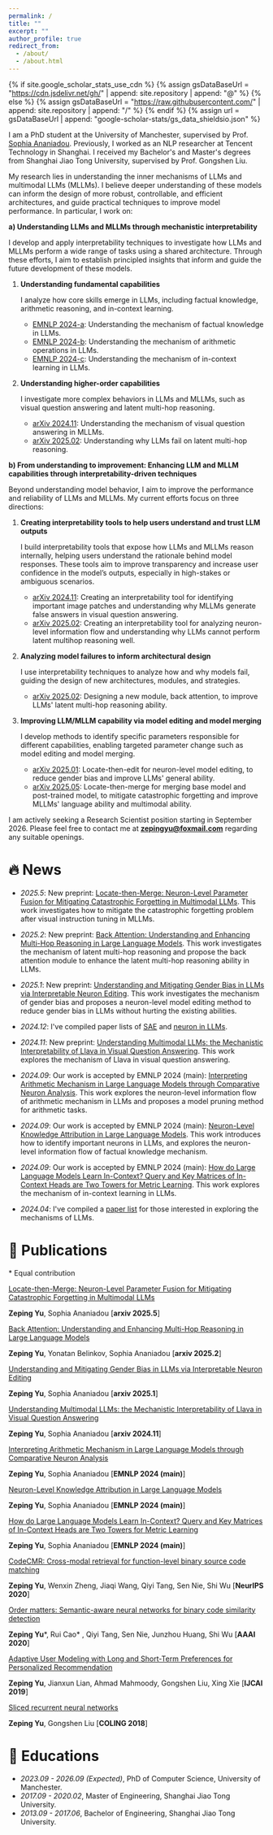 ```yaml
---
permalink: /
title: ""
excerpt: ""
author_profile: true
redirect_from: 
  - /about/
  - /about.html
---
```


{% if site.google_scholar_stats_use_cdn %}
{% assign gsDataBaseUrl = "https://cdn.jsdelivr.net/gh/" | append: site.repository | append: "@" %}
{% else %}
{% assign gsDataBaseUrl = "https://raw.githubusercontent.com/" | append: site.repository | append: "/" %}
{% endif %}
{% assign url = gsDataBaseUrl | append: "google-scholar-stats/gs_data_shieldsio.json" %}

<span class='anchor' id='about-me'></span>

I am a PhD student at the University of Manchester, supervised by Prof. [Sophia Ananiadou](https://research.manchester.ac.uk/en/persons/sophia.ananiadou). Previously, I worked as an NLP researcher at Tencent Technology in Shanghai. I received my Bachelor's and Master's degrees from Shanghai Jiao Tong University, supervised by Prof. Gongshen Liu.

My research lies in understanding the inner mechanisms of LLMs and multimodal LLMs (MLLMs). I believe deeper understanding of these models can inform the design of more robust, controllable, and efficient architectures, and guide practical techniques to improve model performance. In particular, I work on:

**a) Understanding LLMs and MLLMs through mechanistic interpretability** 

I develop and apply interpretability techniques to investigate how LLMs and MLLMs perform a wide range of tasks using a shared architecture. Through these efforts, I aim to establish principled insights that inform and guide the future development of these models.

1. **Understanding fundamental capabilities**
   
   I analyze how core skills emerge in LLMs, including factual knowledge, arithmetic reasoning, and in-context learning.

   - [EMNLP 2024-a](https://aclanthology.org/2024.emnlp-main.191.pdf): Understanding the mechanism of factual knowledge in LLMs.
   - [EMNLP 2024-b](https://aclanthology.org/2024.emnlp-main.193.pdf): Understanding the mechanism of arithmetic operations in LLMs.
   - [EMNLP 2024-c](https://aclanthology.org/2024.emnlp-main.192.pdf): Understanding the mechanism of in-context learning in LLMs.

2. **Understanding higher-order capabilities**
   
   I investigate more complex behaviors in LLMs and MLLMs, such as visual question answering and latent multi-hop reasoning.

   - [arXiv 2024.11](https://arxiv.org/pdf/2411.10950): Understanding the mechanism of visual question answering in MLLMs.
   - [arXiv 2025.02](https://arxiv.org/pdf/2502.10835): Understanding why LLMs fail on latent multi-hop reasoning.

**b) From understanding to improvement: Enhancing LLM and MLLM capabilities through interpretability-driven techniques** 

Beyond understanding model behavior, I aim to improve the performance and reliability of LLMs and MLLMs. My current efforts focus on three directions:

1. **Creating interpretability tools to help users understand and trust LLM outputs**

   I build interpretability tools that expose how LLMs and MLLMs reason internally, helping users understand the rationale behind model responses. These tools aim to improve transparency and increase user confidence in the model’s outputs, especially in high-stakes or ambiguous scenarios.

   - [arXiv 2024.11](https://arxiv.org/pdf/2411.10950): Creating an interpretability tool for identifying important image patches and understanding why MLLMs generate false answers in visual question answering.
   - [arXiv 2025.02](https://arxiv.org/pdf/2502.10835): Creating an interpretability tool for analyzing neuron-level information flow and understanding why LLMs cannot perform latent multihop reasoning well.

2. **Analyzing model failures to inform architectural design**

   I use interpretability techniques to analyze how and why models fail, guiding the design of new architectures, modules, and strategies.

   - [arXiv 2025.02](https://arxiv.org/pdf/2502.10835): Designing a new module, back attention, to improve LLMs' latent multi-hop reasoning ability.
     
3. **Improving LLM/MLLM capability via model editing and model merging**

   I develop methods to identify specific parameters responsible for different capabilities, enabling targeted parameter change such as model editing and model merging.

   - [arXiv 2025.01](https://arxiv.org/pdf/2501.14457): Locate-then-edit for neuron-level model editing, to reduce gender bias and improve LLMs' general ability.
   - [arXiv 2025.05](https://arxiv.org/pdf/2505.16703): Locate-then-merge for merging base model and post-trained model, to mitigate catastrophic forgetting and improve MLLMs' language ability and multimodal ability.

I am actively seeking a Research Scientist position starting in September 2026. Please feel free to contact me at **zepingyu@foxmail.com** regarding any suitable openings.

# 🔥 News

- *2025.5*: New preprint: [Locate-then-Merge: Neuron-Level Parameter Fusion for Mitigating Catastrophic Forgetting in Multimodal LLMs](https://arxiv.org/pdf/2505.16703). This work investigates how to mitigate the catastrophic forgetting problem after visual instruction tuning in MLLMs.

- *2025.2*: New preprint: [Back Attention: Understanding and Enhancing Multi-Hop Reasoning in Large Language Models](https://arxiv.org/pdf/2502.10835). This work investigates the mechanism of latent multi-hop reasoning and propose the back attention module to enhance the latent multi-hop reasoning ability in LLMs. 

- *2025.1*: New preprint: [Understanding and Mitigating Gender Bias in LLMs via Interpretable Neuron Editing](https://arxiv.org/pdf/2501.14457). This work investigates the mechanism of gender bias and proposes a neuron-level model editing method to reduce gender bias in LLMs without hurting the existing abilities. 

- *2024.12*: I've compiled paper lists of [SAE](https://github.com/zepingyu0512/awesome-SAE) and [neuron in LLMs](https://github.com/zepingyu0512/awesome-LLM-neuron).

- *2024.11*: New preprint: [Understanding Multimodal LLMs: the Mechanistic Interpretability of Llava in Visual Question Answering](https://arxiv.org/pdf/2411.10950). This work explores the mechanism of Llava in visual question answering. 

- *2024.09*: Our work is accepted by EMNLP 2024 (main): [Interpreting Arithmetic Mechanism in Large Language Models through Comparative Neuron Analysis](https://zepingyu0512.github.io/arithmetic-mechanism.github.io/). This work explores the neuron-level information flow of arithmetic mechanism in LLMs and proposes a model pruning method for arithmetic tasks. 

- *2024.09*: Our work is accepted by EMNLP 2024 (main): [Neuron-Level Knowledge Attribution in Large Language Models](https://zepingyu0512.github.io/neuron-attribution.github.io/). This work introduces how to identify important neurons in LLMs, and explores the neuron-level information flow of factual knowledge mechanism. 

- *2024.09*: Our work is accepted by EMNLP 2024 (main): [How do Large Language Models Learn In-Context? Query and Key
Matrices of In-Context Heads are Two Towers for Metric Learning](https://zepingyu0512.github.io/in-context-mechanism.github.io/). This work explores the mechanism of in-context learning in LLMs.

- *2024.04*: I've compiled a [paper list](https://github.com/zepingyu0512/awesome-llm-understanding-mechanism) for those interested in exploring the mechanisms of LLMs.

# 📝 Publications
\* Equal contribution

[Locate-then-Merge: Neuron-Level Parameter Fusion for Mitigating Catastrophic Forgetting in Multimodal LLMs](https://arxiv.org/pdf/2505.16703)

**Zeping Yu**, Sophia Ananiadou \[**arxiv 2025.5**\]

[Back Attention: Understanding and Enhancing Multi-Hop Reasoning in Large Language Models](https://arxiv.org/pdf/2502.10835)

**Zeping Yu**, Yonatan Belinkov, Sophia Ananiadou \[**arxiv 2025.2**\]

[Understanding and Mitigating Gender Bias in LLMs via Interpretable Neuron Editing](https://arxiv.org/pdf/2501.14457)

**Zeping Yu**, Sophia Ananiadou \[**arxiv 2025.1**\]

[Understanding Multimodal LLMs: the Mechanistic Interpretability of Llava in Visual Question Answering](https://arxiv.org/pdf/2411.10950)

**Zeping Yu**, Sophia Ananiadou \[**arxiv 2024.11**\]

[Interpreting Arithmetic Mechanism in Large Language Models through Comparative Neuron Analysis](https://zepingyu0512.github.io/arithmetic-mechanism.github.io/)

**Zeping Yu**, Sophia Ananiadou \[**EMNLP 2024 (main)**\]

[Neuron-Level Knowledge Attribution in Large Language Models](https://zepingyu0512.github.io/neuron-attribution.github.io/)

**Zeping Yu**, Sophia Ananiadou \[**EMNLP 2024 (main)**\]

[How do Large Language Models Learn In-Context? Query and Key Matrices of In-Context Heads are Two Towers for Metric Learning](https://zepingyu0512.github.io/in-context-mechanism.github.io/)

**Zeping Yu**, Sophia Ananiadou \[**EMNLP 2024 (main)**\]

[CodeCMR: Cross-modal retrieval for function-level binary source code matching](https://proceedings.neurips.cc/paper/2020/file/285f89b802bcb2651801455c86d78f2a-Paper.pdf) 

**Zeping Yu**, Wenxin Zheng, Jiaqi Wang, Qiyi Tang, Sen Nie, Shi Wu \[**NeurIPS 2020**\]

[Order matters: Semantic-aware neural networks for binary code similarity detection](https://keenlab.tencent.com/en/whitepapers/Ordermatters.pdf) 

**Zeping Yu**\*, Rui Cao\* , Qiyi Tang, Sen Nie, Junzhou Huang, Shi Wu \[**AAAI 2020**\]

[Adaptive User Modeling with Long and Short-Term Preferences for Personalized Recommendation](https://www.ijcai.org/proceedings/2019/0585.pdf) 

**Zeping Yu**, Jianxun Lian, Ahmad Mahmoody, Gongshen Liu, Xing Xie \[**IJCAI 2019**\]

[Sliced recurrent neural networks](https://arxiv.org/pdf/1807.02291.pdf) 

**Zeping Yu**, Gongshen Liu \[**COLING 2018**\]

# 📖 Educations
- *2023.09 - 2026.09 (Expected)*, PhD of Computer Science, University of Manchester.
- *2017.09 - 2020.02*, Master of Engineering, Shanghai Jiao Tong University.
- *2013.09 - 2017.06*, Bachelor of Engineering, Shanghai Jiao Tong University.
